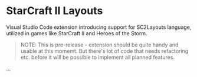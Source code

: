 # StarCraft II Layouts

Visual Studio Code extension introducing support for SC2Layouts language, utilized in games like StarCraft II and Heroes of the Storm.

> NOTE: This is pre-release - extension should be quite handy and usable at this momemt. But there's lot of code that needs refactoring etc. before it will be possible to implement all planned features.

...
